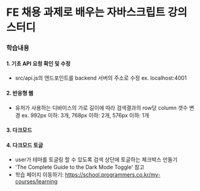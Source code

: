# FE 채용 과제로 배우는 자바스크립트 강의 스터디
### 학습내용  
#### 1. 기초 API 요청 확인 및 수정
- src/api.js의 엔드포인트를 backend 서버의 주소로 수정
  ex. localhost:4001
#### 2. 반응형 웹
- 유저가 사용하는 디바이스의 가로 길이에 따라 검색결과의 row당 column 갯수 변경
  ex. 992px 이하: 3개, 768px 이하: 2개, 576px 이하: 1개
#### 3. 다크모드
#### 4. 다크모드 토글
- user가 테마를 토글링 할 수 있도록 검색 상단에 토글하는 체크박스 만들기
- 'The Complete Guide to the Dark Mode Toggle' 참고
- 학습 페이지 이동하기: https://school.programmers.co.kr/my-courses/learning
